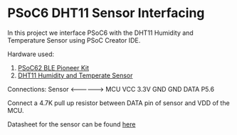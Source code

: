 # PSoC6 DHT11 Sensor Interfacing
In this project we interface PSoC6 with the DHT11 Humidity and Temperature Sensor using PSoC Creator IDE. 

Hardware used: 
1. [PSoC62 BLE Pioneer Kit](https://www.cypress.com/documentation/development-kitsboards/psoc-6-ble-pioneer-kit-cy8ckit-062-ble)
2. [DHT11 Humidity and Temperate Sensor](https://components101.com/dht11-temperature-sensor)

Connections:
Sensor  <------>  MCU
 VCC              3.3V
 GND              GND
 DATA             P5.6

Connect a 4.7K pull up resistor between DATA pin of sensor and VDD of the MCU. 
 
Datasheet for the sensor can be found [here](https://components101.com/sites/default/files/component_datasheet/DHT11-Temperature-Sensor.pdf)


